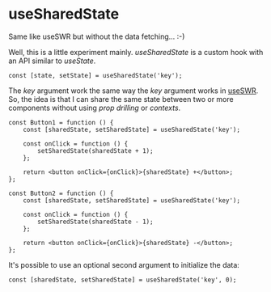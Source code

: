# useSharedState

Same like useSWR but without the data fetching... :-)

Well, this is a little experiment mainly. _useSharedState_ is a custom hook with an API similar to _useState_.

    const [state, setState] = useSharedState('key');

The _key_ argument work the same way the _key_ argument works in [useSWR](https://swr.vercel.app/).
So, the idea is that I can share the same state between two or more components without using _prop drilling_ or _contexts_.

    const Button1 = function () {
        const [sharedState, setSharedState] = useSharedState('key');

        const onClick = function () {
            setSharedState(sharedState + 1);
        };

        return <button onClick={onClick}>{sharedState} +</button>;
    };

    const Button2 = function () {
        const [sharedState, setSharedState] = useSharedState('key');

        const onClick = function () {
            setSharedState(sharedState - 1);
        };

        return <button onClick={onClick}>{sharedState} -</button>;
    };

It's possible to use an optional second argument to initialize the data:

    const [sharedState, setSharedState] = useSharedState('key', 0);
